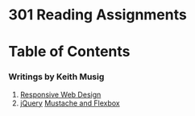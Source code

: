 # 301 Reading Assignments
# Table of Contents 
### Writings by Keith Musig

1. [Responsive Web Design](https://musigman.github.io/301-reading-notes/class-01.html)
1. [jQuery](https://musigman.github.io/301-reading-notes/class-01b.html)
[Mustache and Flexbox](https://musigman.github.io/301-reading-notes/class-03.html)



